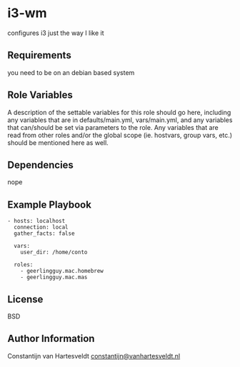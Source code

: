 i3-wm 
=========

configures i3 just the way I like it

Requirements
------------

you need to be on an debian based system

Role Variables
--------------

A description of the settable variables for this role should go here, including any variables that are in defaults/main.yml, vars/main.yml, and any variables that can/should be set via parameters to the role. Any variables that are read from other roles and/or the global scope (ie. hostvars, group vars, etc.) should be mentioned here as well.

Dependencies
------------

nope

Example Playbook
----------------

```
- hosts: localhost
  connection: local
  gather_facts: false

  vars:
    user_dir: /home/conto

  roles:
    - geerlingguy.mac.homebrew
    - geerlingguy.mac.mas
```

License
-------

BSD

Author Information
------------------

Constantijn van Hartesveldt <constantijn@vanhartesveldt.nl> 